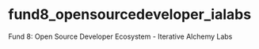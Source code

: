 # fund8_opensourcedeveloper_ialabs
Fund 8: Open Source Developer Ecosystem - Iterative Alchemy Labs
